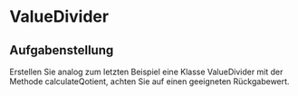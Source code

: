 # ValueDivider

## Aufgabenstellung

Erstellen Sie analog zum letzten Beispiel eine Klasse ValueDivider mit der Methode calculateQotient, achten Sie auf einen geeigneten Rückgabewert.
